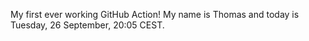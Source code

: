 My first ever working GitHub Action!
My name is Thomas and today is Tuesday, 26 September, 20:05 CEST. 
